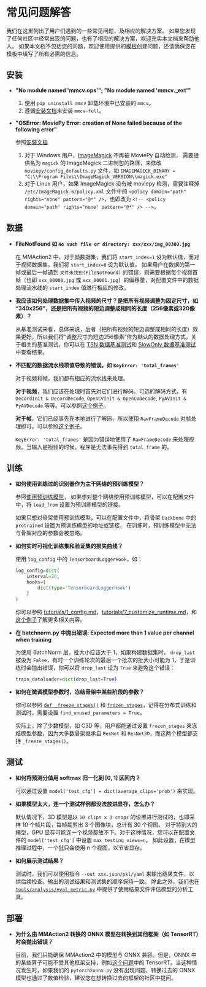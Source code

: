# 常见问题解答

我们在这里列出了用户们遇到的一些常见问题，及相应的解决方案。
如果您发现了任何社区中经常出现的问题，也有了相应的解决方案，欢迎充实本文档来帮助他人。
如果本文档不包括您的问题，欢迎使用提供的[模板](/.github/ISSUE_TEMPLATE/error-report.md)创建问题，还请确保您在模板中填写了所有必需的信息。

## 安装

- **"No module named 'mmcv.ops'"; "No module named 'mmcv._ext'"**

    1. 使用 `pip uninstall mmcv` 卸载环境中已安装的 `mmcv`。
    2. 遵循[安装文档](https://mmcv.readthedocs.io/en/latest/#installation)来安装 `mmcv-full`。

- **"OSError: MoviePy Error: creation of None failed because of the following error"**

    参照[安装文档](https://github.com/open-mmlab/mmaction2/blob/master/docs/install.md#requirements)
    1. 对于 Windows 用户，[ImageMagick](https://www.imagemagick.org/script/index.php) 不再被 MoviePy 自动检测，
    需要提供名为 `magick` 的 ImageMagick 二进制包的路径，来修改 `moviepy/config_defaults.py` 文件，如 `IMAGEMAGICK_BINARY = "C:\\Program Files\\ImageMagick_VERSION\\magick.exe"`
    2. 对于 Linux 用户，如果 ImageMagick 没有被 moviepy 检测，需要注释掉 `/etc/ImageMagick-6/policy.xml` 文件中的 `<policy domain="path" rights="none" pattern="@*" />`，也即改为 `<!-- <policy domain="path" rights="none" pattern="@*" /> -->`。

## 数据

- **FileNotFound 如 `No such file or directory: xxx/xxx/img_00300.jpg`**

    在 MMAction2 中，对于帧数据集，我们将 `start_index=1` 设为默认值，而对于视频数据集，我们将 `start_index=0` 设为默认值。
    如果用户在数据的第一帧或最后一帧遇到 `文件未找到(FileNotFound)` 的错误，则需要根据每个视频首帧（也即 `xxx_00000.jpg` 或 `xxx_00001.jpg`）的偏移量，对配置文件中的数据处理流水线的 `start_index` 值进行相应的修改。

- **我应该如何处理数据集中传入视频的尺寸？是把所有视频调整为固定尺寸，如 “340x256”，还是把所有视频的短边调整成相同的长度（256像素或320像素）？**

    从基准测试来看，总体来说，后者（把所有视频的短边调整成相同的长度）效果更好，所以我们将“调整尺寸为短边256像素”作为默认的数据处理方式。关于相关的基准测试，你可以在 [TSN 数据基准测试](https://github.com/open-mmlab/mmaction2/tree/master/configs/recognition/tsn)和 [SlowOnly 数据基准测试](https://github.com/open-mmlab/mmaction2/tree/master/configs/recognition/tsn)中查看结果。

- **不匹配的数据流水线项值导致的错误，如 `KeyError: 'total_frames'`**

    对于视频和帧，我们都有相应的流水线来处理。

    **对于视频**，我们应该在处理时首先对它们进行解码。可选的解码方式，有 `DecordInit & DecordDecode`, `OpenCVInit & OpenCVDecode`, `PyAVInit & PyAVDecode` 等等。可以参照[这个例子](https://github.com/open-mmlab/mmaction2/blob/023777cfd26bb175f85d78c455f6869673e0aa09/configs/recognition/slowfast/slowfast_r50_video_4x16x1_256e_kinetics400_rgb.py#L47-L49)。

    **对于帧**，它们已经事先在本地进行了解码，所以使用 `RawFrameDecode` 对帧处理即可。可以参照[这个例子](https://github.com/open-mmlab/mmaction2/blob/023777cfd26bb175f85d78c455f6869673e0aa09/configs/recognition/slowfast/slowfast_r50_8x8x1_256e_kinetics400_rgb.py#L49)。

    `KeyError: 'total_frames'` 是因为错误地使用了 `RawFrameDecode` 来处理视频。当输入是视频的时候，程序是无法事先得到 `total_frame` 的。

## 训练

- **如何使用训练过的识别器作为主干网络的预训练模型？**

    参照[使用预训练模型](https://github.com/open-mmlab/mmaction2/blob/master/docs/tutorials/2_finetune.md#use-pre-trained-model)，
    如果想对整个网络使用预训练模型，可以在配置文件中，将 `load_from` 设置为预训练模型的链接。

    如果只想对骨架使用预训练模型，可以在配置文件中，将骨架 `backbone` 中的 `pretrained` 设置为预训练模型的地址或链接。
    在训练时，预训练模型中无法与骨架对应的参数会被忽略。

- **如何实时可视化训练集和验证集的损失曲线？**

    使用 `log_config` 中的 `TensorboardLoggerHook`，如：

    ```python
    log_config=dict(
        interval=20,
        hooks=[
            dict(type='TensorboardLoggerHook')
        ]
    )
    ```

    你可以参照 [tutorials/1_config.md](tutorials/1_config.md)，[tutorials/7_customize_runtime.md](tutorials/7_customize_runtime.md#log-config)，和[这个例子](https://github.com/open-mmlab/mmaction2/blob/master/configs/recognition/tsm/tsm_r50_1x1x8_50e_kinetics400_rgb.py#L118)了解更多相关内容。

- **在 batchnorm.py 中抛出错误: Expected more than 1 value per channel when training**

    为使用 BatchNorm 层，批大小应该大于 1，如果构建数据集时， `drop_last` 被设为 `False`，有时一个训练轮次的最后一个批次的批大小可能为 1，于是训练时会抛出错误，你可以将 `drop_last` 设为 `True` 来避免这个错误：

    ```python
    train_dataloader=dict(drop_last=True)
    ```

- **如何在微调模型参数时，冻结骨架中某些阶段的参数？**

    你可以参照 [`def _freeze_stages()`](https://github.com/open-mmlab/mmaction2/blob/0149a0e8c1e0380955db61680c0006626fd008e9/mmaction/models/backbones/x3d.py#L458) 和 [`frozen_stages`](https://github.com/open-mmlab/mmaction2/blob/0149a0e8c1e0380955db61680c0006626fd008e9/mmaction/models/backbones/x3d.py#L183-L184)，记得在分布式训练和测试时，需要设置 `find_unused_parameters = True`。

    实际上，除了少数模型，如 C3D 等，用户都能通过设置 `frozen_stages` 来冻结模型参数，因为大多数骨架继承自 `ResNet` 和 `ResNet3D`，而这两个模型都支持 `_freeze_stages()`。

## 测试

- **如何将预测分值用 softmax 归一化到 [0, 1] 区间内？**

    可以通过设置 `model['test_cfg'] = dict(average_clips='prob')` 来实现。

- **如果模型太大，连一个测试样例都没法放进显存，怎么办？**

    默认情况下，3D 模型是以 `10 clips x 3 crops` 的设置进行测试的，也即采样 10 个帧片段，每帧裁剪出 3 个图像块，总计有 30 个视图。
    对于特别大的模型，GPU 显存可能连一个视频都放不下。对于这种情况，您可以在配置文件的 `model['test_cfg']` 中设置 `max_testing_views=n`。
    如此设置，在模型推理过程中，一个批只会使用 n 个视图，以节省显存。

- **如何展示测试结果？**

    测试时，我们可以使用指令 `--out xxx.json/pkl/yaml` 来输出结果文件，以供后续检查。输出的测试结果和测试集的顺序保持一致。
    除此之外，我们也在 [`tools/analysis/eval_metric.py`](/tools/analysis/eval_metric.py) 中提供了使用结果文件评估模型的分析工具。

## 部署

- **为什么由 MMAction2 转换的 ONNX 模型在转换到其他框架（如 TensorRT）时会抛出错误？**

    目前，我们只能确保 MMAction2 中的模型与 ONNX 兼容。但是，ONNX 中的某些算子可能不受其他框架支持，例如[这个问题](https://github.com/open-mmlab/mmaction2/issues/414)中的 TensorRT。当这种情况发生时，如果我们的 `pytorch2onnx.py` 没有出现问题，转换过去的 ONNX 模型也通过了数值检验，建议您在想转换过去的框架的社区中提问。
